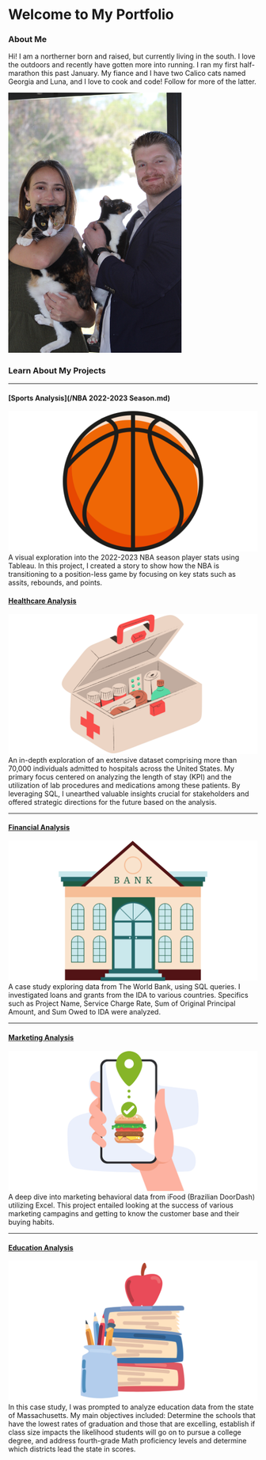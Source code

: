 # Welcome to My Portfolio


### About Me

Hi! I am a northerner born and raised, but currently living in the south. I love the outdoors and recently have gotten more into running. I ran my first half-marathon this past January. My fiance and I have two Calico cats named Georgia and Luna, and I love to cook and code! Follow for more of the latter.

<img src="images/P_21.JPG" width="350">

### Learn About My Projects
---

#### [Sports Analysis](/NBA 2022-2023 Season.md)
<img src="images/NBAI.png?raw=true"/>
A visual exploration into the 2022-2023 NBA season player stats using Tableau. In this project, I created a story to show how the NBA is transitioning to a position-less game by focusing on key stats such as assits, rebounds, and points. 

#### [Healthcare Analysis](https://www.linkedin.com/pulse/increasing-patient-outcomes-using-sql-rachael-finch-velvc/?trackingId=jXem1tIxTPOApUjIvuuKJw%3D%3D)
<img src="images/HealthcareSQL.png?raw=true"/>
An in-depth exploration of an extensive dataset comprising more than 70,000 individuals admitted to hospitals across the United States. My primary focus centered on analyzing the length of stay (KPI) and the utilization of lab procedures and medications among these patients. By leveraging SQL, I unearthed valuable insights crucial for stakeholders and offered strategic directions for the future based on the analysis.

---
#### [Financial Analysis](/SQL_Bank_Project.md)
<img src="images/SQL1.png?raw=true"/>
A case study exploring data from The World Bank, using SQL queries. I investigated loans and grants from the IDA to various countries. Specifics such as Project Name, Service Charge Rate, Sum of Original Principal Amount, and Sum Owed to IDA were analyzed. 

---
#### [Marketing Analysis](https://www.linkedin.com/pulse/analyzing-ifood-sales-excel-rachael-finch-lcioe/?trackingId=msuWMUpeTXGAJeUSjRKD9w%3D%3D)
[<img src="images/Excel1-2.png?raw=true"/>](https://www.linkedin.com/pulse/analyzing-ifood-sales-excel-rachael-finch-lcioe/?trackingId=msuWMUpeTXGAJeUSjRKD9w%3D%3D)
A deep dive into marketing behavioral data from iFood (Brazilian DoorDash) utilizing Excel. This project entailed looking at the success of various marketing campagins and getting to know the customer base and their buying habits. 

---
#### [Education Analysis](https://www.linkedin.com/pulse/using-tableau-analyze-educational-data-rachael-finch-1dxke/)
[<img src="images/Tableau1-2.png?raw=true"/>](https://www.linkedin.com/pulse/using-tableau-analyze-educational-data-rachael-finch-1dxke/?trackingId=uAeyuBenQu%2BSZ7Jrvu0cug%3D%3D)
In this case study, I was prompted to analyze education data from the state of Massachusetts. My main objectives included: Determine the schools that have the lowest rates of graduation and those that are excelling, establish if class size impacts the likelihood students will go on to pursue a college degree, and address fourth-grade Math proficiency levels and determine which districts lead the state in scores. 




